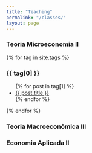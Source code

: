 ```yaml
---
title: "Teaching"
permalink: "/classes/"
layout: page
---
```



### Teoria Microeconomia II

{% for tag in site.tags %}
  <h3>{{ tag[0] }}</h3>
  <ul>
    {% for post in tag[1] %}
      <li><a href="{{ post.url }}">{{ post.title }}</a></li>
    {% endfor %}
  </ul>
{% endfor %}


### Teoria Macroeconômica III


### Economia Aplicada II
